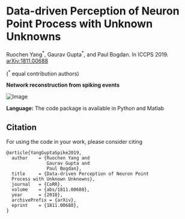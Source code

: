 # Data-driven Perception of Neuron Point Process with Unknown Unknowns

Ruochen Yang<sup>&#42;</sup>, Gaurav Gupta<sup>&#42;</sup>, and Paul Bogdan. In ICCPS 2019. [arXiv:1811.00688](https://arxiv.org/abs/1811.00688)

(<sup>&#42;</sup> equal contribution authors)

**Network reconstruction from spiking events**

![Image](http://scf.usc.edu/~ggaurav/pics/spikeNet.png)

**Language:** The code package is available in Python and Matlab

## Citation
For using the code in your work, please consider citing
```
@article{YangGuptaSpike2019,
  author    = {Ruochen Yang and
               Gaurav Gupta and
               Paul Bogdan},
  title     = {Data-driven Perception of Neuron Point 
  Process with Unknown Unknowns},
  journal   = {CoRR},
  volume    = {abs/1811.00688},
  year      = {2018},
  archivePrefix = {arXiv},
  eprint    = {1811.00688},
}
```

